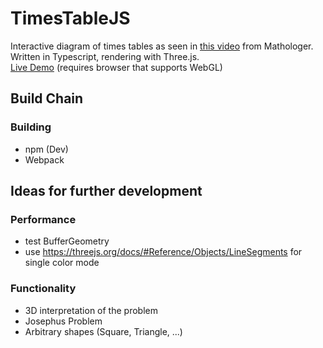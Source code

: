 # TimesTableJS
Interactive diagram of times tables as seen in [this video](https://www.youtube.com/watch?v=qhbuKbxJsk8) from Mathologer.  
Written in Typescript, rendering with Three.js.  
[Live Demo](http://htmlpreview.github.io/?https://github.com/MathiasLengler/TimesTableJS/blob/master/release/main.html)
(requires browser that supports WebGL)

## Build Chain

### Building
- npm (Dev)
- Webpack


## Ideas for further development

### Performance

- test BufferGeometry
- use https://threejs.org/docs/#Reference/Objects/LineSegments 
for single color mode

### Functionality

- 3D interpretation of the problem
- Josephus Problem
- Arbitrary shapes (Square, Triangle, ...)
